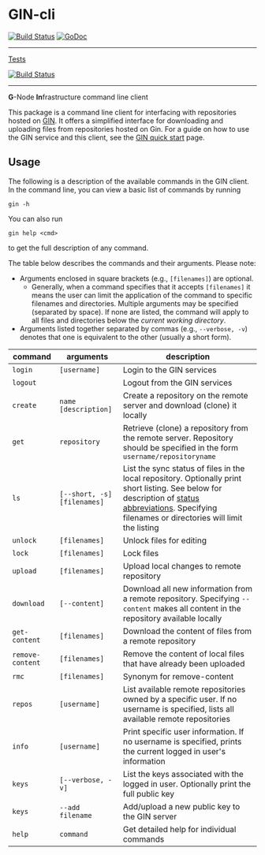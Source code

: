 # GIN-cli

[![Build Status](https://travis-ci.org/G-Node/gin-cli.svg?branch=master)](https://travis-ci.org/G-Node/gin-cli)
[![GoDoc](https://godoc.org/github.com/G-Node/gin-cli?status.svg)](http://godoc.org/github.com/G-Node/gin-cli)

---

[Tests](https://github.com/G-Node/gin-cli-test)

[![Build Status](https://travis-ci.org/G-Node/gin-cli-test.svg?branch=master)](https://travis-ci.org/G-Node/gin-cli-test)

---

**G**-Node **In**frastructure command line client

This package is a command line client for interfacing with repositories hosted on [GIN](https://gin.g-node.org).
It offers a simplified interface for downloading and uploading files from repositories hosted on Gin.
For a guide on how to use the GIN service and this client, see the [GIN quick start](https://web.gin.g-node.org/G-Node/Info/wiki/Quick+start) page.

## Usage

The following is a description of the available commands in the GIN client.
In the command line, you can view a basic list of commands by running

    gin -h

You can also run

    gin help <cmd>

to get the full description of any command.

The table below describes the commands and their arguments.
Please note:
- Arguments enclosed in square brackets (e.g., `[filenames]`) are optional.
    - Generally, when a command specifies that it accepts `[filenames]` it means the user can limit the application of the command to specific filenames and directories. Multiple arguments may be specified (separated by space). If none are listed, the command will apply to all files and directories below the _current working directory_.
- Arguments listed together separated by commas (e.g., `--verbose, -v`) denotes that one is equivalent to the other (usually a short form).

command          | arguments                   | description
---------------- | -------------------------   | ----------------------------
`login`          | `[username]`                | Login to the GIN services
`logout`         |                             | Logout from the GIN services
`create`         | `name [description]`        | Create a repository on the remote server and download (clone) it locally
`get`            | `repository`                | Retrieve (clone) a repository from the remote server. Repository should be specified in the form `username/repositoryname`
`ls`             | `[--short, -s] [filenames]` | List the sync status of files in the local repository. Optionally print short listing. See below for description of [status abbreviations](#statusabbrev). Specifying filenames or directories will limit the listing
`unlock`         | `[filenames]`               | Unlock files for editing
`lock`           | `[filenames]`               | Lock files
`upload`         | `[filenames]`               | Upload local changes to remote repository
`download`       | `[--content]`               | Download all new information from a remote repository. Specifying `--content` makes all content in the repository available locally
`get-content`    | `[filenames]`               | Download the content of files from a remote repository
`remove-content` | `[filenames]`               | Remove the content of local files that have already been uploaded
`rmc`            | `[filenames]`               | Synonym for remove-content
`repos`          | `[username]`                | List available remote repositories owned by a specific user. If no username is specified, lists all available remote repositories
`info`           | `[username]`                | Print specific user information. If no username is specified, prints the current logged in user's information
`keys`           | `[--verbose, -v]`           | List the keys associated with the logged in user. Optionally print the full public key
`keys`           | `--add filename`            | Add/upload a new public key to the GIN server
`help`           | `command`                   | Get detailed help for individual commands
